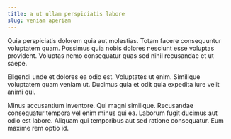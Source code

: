 ```yaml
---
title: a ut ullam perspiciatis labore
slug: veniam aperiam
---
```


Quia perspiciatis dolorem quia aut molestias. Totam facere consequuntur voluptatem quam. Possimus quia nobis dolores nesciunt esse voluptas provident. Voluptas nemo consequatur quas sed nihil recusandae et ut saepe.

Eligendi unde et dolores ea odio est. Voluptates ut enim. Similique voluptatem quam veniam ut. Ducimus quia et odit quia expedita iure velit animi qui.

Minus accusantium inventore. Qui magni similique. Recusandae consequatur tempora vel enim minus qui ea. Laborum fugit ducimus aut odio est labore. Aliquam qui temporibus aut sed ratione consequatur. Eum maxime rem optio id.
